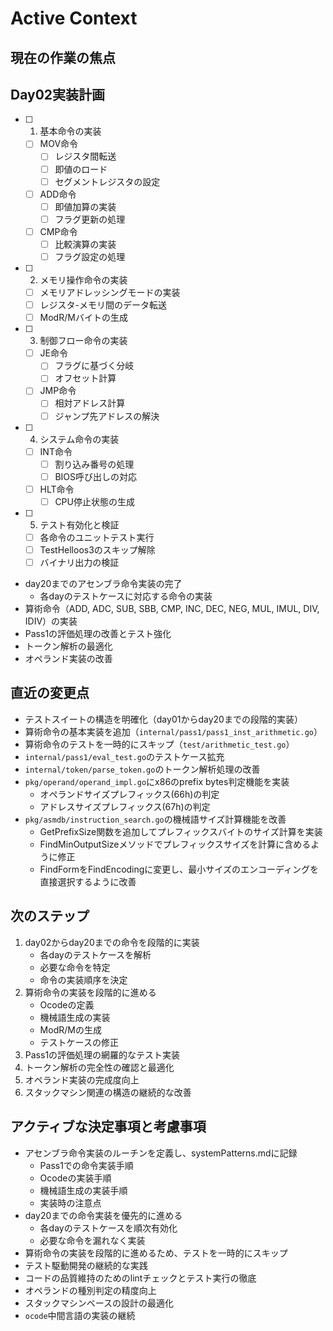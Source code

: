 # Active Context

## 現在の作業の焦点
## Day02実装計画
- [ ] 1. 基本命令の実装
  - [ ] MOV命令
    - [ ] レジスタ間転送
    - [ ] 即値のロード
    - [ ] セグメントレジスタの設定
  - [ ] ADD命令
    - [ ] 即値加算の実装
    - [ ] フラグ更新の処理
  - [ ] CMP命令
    - [ ] 比較演算の実装
    - [ ] フラグ設定の処理

- [ ] 2. メモリ操作命令の実装
  - [ ] メモリアドレッシングモードの実装
  - [ ] レジスタ-メモリ間のデータ転送
  - [ ] ModR/Mバイトの生成

- [ ] 3. 制御フロー命令の実装
  - [ ] JE命令
    - [ ] フラグに基づく分岐
    - [ ] オフセット計算
  - [ ] JMP命令
    - [ ] 相対アドレス計算
    - [ ] ジャンプ先アドレスの解決

- [ ] 4. システム命令の実装
  - [ ] INT命令
    - [ ] 割り込み番号の処理
    - [ ] BIOS呼び出しの対応
  - [ ] HLT命令
    - [ ] CPU停止状態の生成

- [ ] 5. テスト有効化と検証
  - [ ] 各命令のユニットテスト実行
  - [ ] TestHelloos3のスキップ解除
  - [ ] バイナリ出力の検証

- day20までのアセンブラ命令実装の完了
  - 各dayのテストケースに対応する命令の実装
- 算術命令（ADD, ADC, SUB, SBB, CMP, INC, DEC, NEG, MUL, IMUL, DIV, IDIV）の実装
- Pass1の評価処理の改善とテスト強化
- トークン解析の最適化
- オペランド実装の改善

## 直近の変更点
- テストスイートの構造を明確化（day01からday20までの段階的実装）
- 算術命令の基本実装を追加（`internal/pass1/pass1_inst_arithmetic.go`）
- 算術命令のテストを一時的にスキップ（`test/arithmetic_test.go`）
- `internal/pass1/eval_test.go`のテストケース拡充
- `internal/token/parse_token.go`のトークン解析処理の改善
- `pkg/operand/operand_impl.go`にx86のprefix bytes判定機能を実装
  - オペランドサイズプレフィックス(66h)の判定
  - アドレスサイズプレフィックス(67h)の判定
- `pkg/asmdb/instruction_search.go`の機械語サイズ計算機能を改善
  - GetPrefixSize関数を追加してプレフィックスバイトのサイズ計算を実装
  - FindMinOutputSizeメソッドでプレフィックスサイズを計算に含めるように修正
  - FindFormをFindEncodingに変更し、最小サイズのエンコーディングを直接選択するように改善

## 次のステップ
1. day02からday20までの命令を段階的に実装
   - 各dayのテストケースを解析
   - 必要な命令を特定
   - 命令の実装順序を決定
2. 算術命令の実装を段階的に進める
   - Ocodeの定義
   - 機械語生成の実装
   - ModR/Mの生成
   - テストケースの修正
3. Pass1の評価処理の網羅的なテスト実装
4. トークン解析の完全性の確認と最適化
5. オペランド実装の完成度向上
6. スタックマシン関連の構造の継続的な改善

## アクティブな決定事項と考慮事項
- アセンブラ命令実装のルーチンを定義し、systemPatterns.mdに記録
  - Pass1での命令実装手順
  - Ocodeの実装手順
  - 機械語生成の実装手順
  - 実装時の注意点
- day20までの命令実装を優先的に進める
  - 各dayのテストケースを順次有効化
  - 必要な命令を漏れなく実装
- 算術命令の実装を段階的に進めるため、テストを一時的にスキップ
- テスト駆動開発の継続的な実践
- コードの品質維持のためのlintチェックとテスト実行の徹底
- オペランドの種別判定の精度向上
- スタックマシンベースの設計の最適化
- `ocode`中間言語の実装の継続
